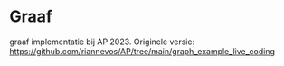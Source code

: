# Graaf
graaf implementatie bij AP 2023. Originele versie: https://github.com/riannevos/AP/tree/main/graph_example_live_coding


